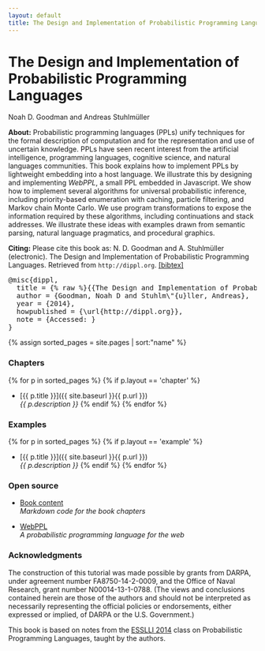 ```yaml
---
layout: default
title: The Design and Implementation of Probabilistic Programming Languages
---
```


<div class="main">
  <h1>The Design and Implementation of Probabilistic Programming Languages</h1>
  <span class="authors">Noah D. Goodman and Andreas Stuhlmüller</span>
</div>

**About:** 
Probabilistic programming languages (PPLs) unify techniques for the formal description of computation and for the representation and use of uncertain knowledge. 
PPLs have seen recent interest from the artificial intelligence, programming languages, cognitive science, and natural languages communities.
This book explains how to implement PPLs by lightweight embedding into a host language. 
We illustrate this by designing and implementing *WebPPL*, a small PPL embedded in Javascript. 
We show how to implement several algorithms for universal probabilistic inference, including priority-based enumeration with caching, particle filtering, and Markov chain Monte Carlo.
We use program transformations to expose the information required by these algorithms, including continuations and stack addresses.
We illustrate these ideas with examples drawn from semantic parsing, natural language pragmatics, and procedural graphics.

**Citing:** Please cite this book as: 
N. D. Goodman and A. Stuhlmüller (electronic). The Design and Implementation of Probabilistic Programming Languages. Retrieved <span class="date"></span> from `http://dippl.org`. <a id="toggle-bibtex" href="#">[bibtex]</a>

<pre id="bibtex">
@misc{dippl,
  title = {% raw %}{{The Design and Implementation of Probabilistic Programming Languages}}{% endraw %},
  author = {Goodman, Noah D and Stuhlm\"{u}ller, Andreas},
  year = {2014},
  howpublished = {\url{http://dippl.org}},
  note = {Accessed: <span class="date"></span>}
}
</pre>

{% assign sorted_pages = site.pages | sort:"name" %}

### Chapters

{% for p in sorted_pages %}
    {% if p.layout == 'chapter' %}
- [{{ p.title }}]({{ site.baseurl }}{{ p.url }})<br>
    <em>{{ p.description }}</em>
    {% endif %}
{% endfor %}


### Examples

{% for p in sorted_pages %}
    {% if p.layout == 'example' %}
- [{{ p.title }}]({{ site.baseurl }}{{ p.url }})<br>
    <em>{{ p.description }}</em>
    {% endif %}
{% endfor %}

### Open source

- [Book content](https://github.com/probmods/dippl)<br>
  *Markdown code for the book chapters*

- [WebPPL](http://webppl.org)<br>
  *A probabilistic programming language for the web*

### Acknowledgments

The construction of this tutorial was made possible by grants from DARPA, under agreement number FA8750-14-2-0009, and the Office of Naval Research, grant number N00014-13-1-0788. 
(The views and conclusions contained herein are those of the authors and should not be interpreted as necessarily representing the official policies or endorsements, either expressed or implied, of DARPA or the U.S. Government.)

This book is based on notes from the [ESSLLI 2014](http://www.esslli2014.info) class on Probabilistic Programming Languages, taught by the authors.

